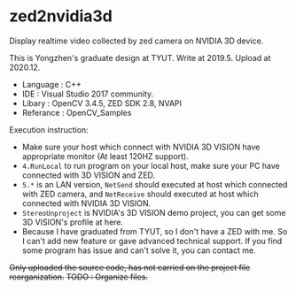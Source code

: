 # zed2nvidia3d
Display realtime video collected by zed camera on NVIDIA 3D device.  

This is Yongzhen's graduate design at TYUT. Write at 2019.5. Upload at 2020.12.
* Language    : C++
* IDE         : Visual Studio 2017 community.
* Libary      : OpenCV 3.4.5, ZED SDK 2.8, NVAPI
* Referance   : OpenCV_Samples

Execution instruction:
* Make sure your host which connect with NVIDIA 3D VISION have appropriate monitor (At least 120HZ support).
* `4.RunLocal` to run program on your local host, make sure your PC have connected with 3D VISION and ZED.
* `5.*` is an LAN version, `NetSend` should executed at host which connected with ZED camera, and `NetReceive` should executed at host which connected with NVIDIA 3D VISION.
* `StereoUnproject` is NVIDIA's 3D VISION demo project, you can get some 3D VISION's profile at here.
* Because I have graduated from TYUT, so I don't have a ZED with me. So I can't add new feature or gave advanced technical support. If you find some program has issue and can't solve it, you can contact me.


~~Only uploaded the source code, has not carried on the project file reorganization.~~
~~TODO        : Organize files.~~
